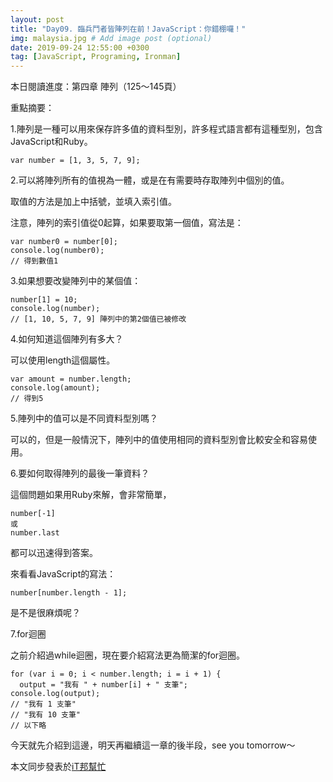 ```yaml
---
layout: post
title: "Day09. 臨兵鬥者皆陣列在前！JavaScript：你錯棚囉！"
img: malaysia.jpg # Add image post (optional)
date: 2019-09-24 12:55:00 +0300
tag: [JavaScript, Programing, Ironman]
---
```

本日閱讀進度：第四章 陣列（125～145頁）

重點摘要：

1.陣列是一種可以用來保存許多值的資料型別，許多程式語言都有這種型別，包含JavaScript和Ruby。
```
var number = [1, 3, 5, 7, 9];
```

2.可以將陣列所有的值視為一體，或是在有需要時存取陣列中個別的值。

取值的方法是加上中括號，並填入索引值。

注意，陣列的索引值從0起算，如果要取第一個值，寫法是：
```
var number0 = number[0];
console.log(number0);
// 得到數值1
```

3.如果想要改變陣列中的某個值：
```
number[1] = 10;
console.log(number);
// [1, 10, 5, 7, 9] 陣列中的第2個值已被修改
```

4.如何知道這個陣列有多大？

可以使用length這個屬性。
```
var amount = number.length;
console.log(amount);
// 得到5
```

5.陣列中的值可以是不同資料型別嗎？

可以的，但是一般情況下，陣列中的值使用相同的資料型別會比較安全和容易使用。

6.要如何取得陣列的最後一筆資料？

這個問題如果用Ruby來解，會非常簡單，
```
number[-1]
或
number.last
```
都可以迅速得到答案。

來看看JavaScript的寫法：
```
number[number.length - 1];
```
是不是很麻煩呢？

7.for迴圈

之前介紹過while迴圈，現在要介紹寫法更為簡潔的for迴圈。
```
for (var i = 0; i < number.length; i = i + 1) {
  output = "我有 " + number[i] + " 支筆";
console.log(output);
// "我有 1 支筆"
// "我有 10 支筆"
// 以下略
```

今天就先介紹到這邊，明天再繼續這一章的後半段，see you tomorrow～

本文同步發表於[iT邦幫忙](https://ithelp.ithome.com.tw/articles/10220201)